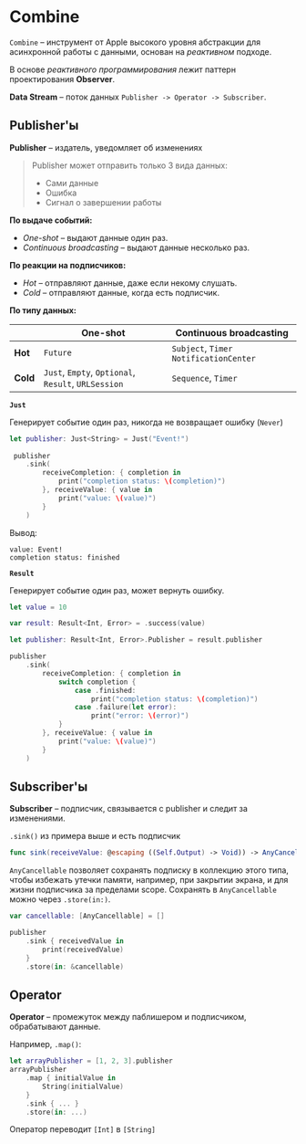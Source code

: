 # Combine

`Combine` – инструмент от Apple высокого уровня абстракции для асинхронной работы с данными, основан на *реактивном* подходе.

В основе *реактивного программирования* лежит паттерн проектирования **Observer**.

**Data Stream** – поток данных `Publisher -> Operator -> Subscriber`.

## Publisher'ы

**Publisher** – издатель, уведомляет об изменениях

> Publisher может отправить только 3 вида данных:
> - Сами данные
> - Ошибка
> - Сигнал о завершении работы

**По выдаче событий:**
- *One-shot* – выдают данные один раз.
- *Continuous broadcasting* – выдают данные несколько раз.

**По реакции на подписчиков:**
- *Hot* – отправляют данные, даже если некому слушать.
- *Cold* – отправляют данные, когда есть подписчик.

**По типу данных:**

|          | One-shot | Continuous broadcasting |
|----------|----------  |----------|
| **Hot**  | `Future`           | `Subject`, `Timer` `NotificationCenter`   |
| **Cold** | `Just`, `Empty`, `Optional`, `Result`, `URLSession`  | `Sequence`, `Timer`   |

**`Just`**

Генерирует событие один раз, никогда не возвращает ошибку (`Never`)

```swift
let publisher: Just<String> = Just("Event!")
 
 publisher
    .sink(
        receiveCompletion: { completion in
            print("completion status: \(completion)")
        }, receiveValue: { value in
            print("value: \(value)")
        }
    )
```
Вывод:
```
value: Event!
completion status: finished
```

**`Result`**

Генерирует событие один раз, может вернуть ошибку.

```swift
let value = 10

var result: Result<Int, Error> = .success(value)

let publisher: Result<Int, Error>.Publisher = result.publisher

publisher
    .sink(
        receiveCompletion: { completion in
            switch completion {
                case .finished:
                    print("completion status: \(completion)")
                case .failure(let error):
                    print("error: \(error)")
            }
        }, receiveValue: { value in
            print("value: \(value)")
        }
    )
```

## Subscriber'ы

**Subscriber** – подписчик, связывается с publisher и следит за изменениями.

`.sink()` из примера выше и есть подписчик

```swift
func sink(receiveValue: @escaping ((Self.Output) -> Void)) -> AnyCancellable
```

`AnyCancellable` позволяет сохранять подписку в коллекцию этого типа, чтобы избежать утечки памяти, например, при закрытии экрана, и для жизни подписчика за пределами scope.
Сохранять в `AnyCancellable` можно через `.store(in:)`.

```swift
var cancellable: [AnyCancellable] = []

publisher
    .sink { receivedValue in
        print(receivedValue)
    }
    .store(in: &cancellable)
```

## Operator

**Operator** – промежуток между паблишером и подписчиком, обрабатывают данные.

Например, `.map()`:

```swift
let arrayPublisher = [1, 2, 3].publisher
arrayPublisher
    .map { initialValue in
        String(initialValue)
    }
    .sink { ... }
    .store(in: ...)
```
Оператор переводит `[Int]` в `[String]`
